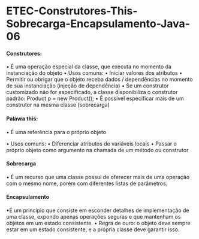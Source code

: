 # ETEC-Construtores-This-Sobrecarga-Encapsulamento-Java-06


#### Construtores:

• É uma operação especial da classe, que executa no momento da instanciação do objeto
• Usos comuns: 
• Iniciar valores dos atributos
• Permitir ou obrigar que o objeto receba dados / 
dependências no momento de sua instanciação (injeção de dependência) 
• Se um construtor customizado não for especificado, a classe disponibiliza o construtor padrão:
Product p = new Product();
• É possível especificar mais de um construtor na mesma classe (sobrecarga)

#### Palavra this:

• É uma referência para o próprio objeto

• Usos comuns: • Diferenciar atributos de variáveis locais
• Passar o próprio objeto como argumento na chamada de um método ou
construtor

#### Sobrecarga

• É um recurso que uma classe possui de oferecer mais de uma
operação com o mesmo nome, porém com diferentes listas de
parâmetros.

#### Encapsulamento

•É um princípio que consiste em
esconder detalhes de implementação
de uma classe, expondo apenas
operações seguras e que mantenham
os objetos em um estado consistente. 
• Regra de ouro: o objeto deve sempre
estar em um estado consistente, e a
própria classe deve garantir isso.
